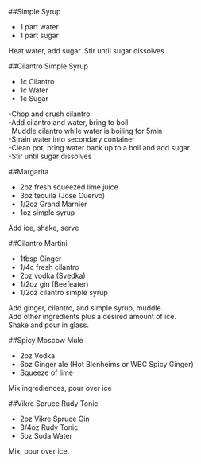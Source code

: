 ##Simple Syrup
* 1 part water
* 1 part sugar

Heat water, add sugar.
Stir until sugar dissolves
  
  
##Cilantro Simple Syrup
* 1c Cilantro
* 1c Water
* 1c Sugar

-Chop and crush cilantro  
-Add cilantro and water, bring to boil  
-Muddle cilantro while water is boiling for 5min  
-Strain water into secondary container  
-Clean pot, bring water back up to a boil and add sugar  
-Stir until sugar dissolves


##Margarita
* 2oz fresh squeezed lime juice
* 3oz tequila (Jose Cuervo)
* 1/2oz Grand Marnier
* 1oz simple syrup

Add ice, shake, serve


##Cilantro Martini

* 1tbsp Ginger
* 1/4c fresh cilantro
* 2oz vodka (Svedka)
* 1/2oz gin (Beefeater)
* 1/2oz cilantro simple syrup

Add ginger, cilantro, and simple syrup, muddle.  
Add other ingredients plus a desired amount of ice.  
Shake and pour in glass.


##Spicy Moscow Mule
* 2oz Vodka
* 6oz Ginger ale (Hot Blenheims or WBC Spicy Ginger)
* Squeeze of lime

Mix ingrediences, pour over ice

##Vikre Spruce Rudy Tonic
* 2oz Vikre Spruce Gin
* 3/4oz Rudy Tonic
* 5oz Soda Water

Mix, pour over ice.